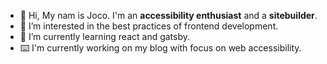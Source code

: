 - 👋 Hi, My nam is Joco. I'm an **accessibility enthusiast** and a **sitebuilder**.
- 👀 I’m interested in the best practices of frontend development.
- 🌱 I’m currently learning react and gatsby.
- :keyboard: I'm currently working on my blog with focus on web accessibility.
